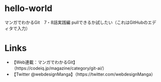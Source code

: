 # hello-world
マンガでわかるGit　7・8話実践編
pullできるか試したい（これはGitHubのエディタで入力）

# Links
<ul>
<li>【Web連載：マンガでわかるGit】（https://codeiq.jp/magazine/category/git-ai/）</li>
<li>【Twitter @webdesignManga】（https://twitter.com/webdesignManga）</li>
</ul>
